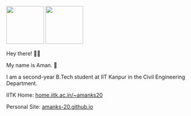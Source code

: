 

<code><img height="100" src = "https://profile-summary-for-github.com/user/amanks-20"></code>
<code><img height="100" src = "https://home.iitk.ac.in/~amanks20/assets/images/gif/stars.gif"></code>

Hey there! 👋🏻

My name is Aman. 🙂

I am a second-year B.Tech student at IIT Kanpur in the Civil Engineering Department.

IITK Home: [home.iitk.ac.in/~amanks20](https://home.iitk.ac.in/~amanks20/) 

Personal Site: [amanks-20.github.io](https://amanks-20.github.io/)

<!----
<code><img height="100" src = "https://github.com/protonaman/home.iitk/blob/main/assets/images/misc/stars.gif"></code>
## [Aman Kumar Singh](https://home.iitk.ac.in/~amanks20/)

#### Repositories
- <code><img height="30" src = "#"></code> [IITK Homepage - amanks20](https://github.com/amanks-20/iitk_home)
- <code><img height="30" src = "#"></code> [SoCE IITK Website](https://github.com/SOCE-IITK/soce)
- <code><img height="30" src = "#"></code> [CAD Project - AeroClub IITK](https://github.com/amanks-20/CAD-Project)
<code><img height="100" src = "https://github.com/amanks-20/iitk_home/blob/master/assets/images/misc/music.gif"></code>

#### Languages and Tools
<code><img height="30" src = "https://raw.githubusercontent.com/github/explore/80688e429a7d4ef2fca1e82350fe8e3517d3494d/topics/cpp/cpp.png"></code>
<code><img height="30" src = "https://raw.githubusercontent.com/github/explore/80688e429a7d4ef2fca1e82350fe8e3517d3494d/topics/c/c.png"></code>
<code><img height="30" src = "https://raw.githubusercontent.com/github/explore/80688e429a7d4ef2fca1e82350fe8e3517d3494d/topics/html/html.png"></code>
<code><img height="30" src = "https://raw.githubusercontent.com/github/explore/80688e429a7d4ef2fca1e82350fe8e3517d3494d/topics/css/css.png"></code>
<code><img height="30" src = "https://raw.githubusercontent.com/github/explore/80688e429a7d4ef2fca1e82350fe8e3517d3494d/topics/google/google.png"></code>
<code><img height="30" src = "https://raw.githubusercontent.com/github/explore/80688e429a7d4ef2fca1e82350fe8e3517d3494d/topics/windows/windows.png"></code>
<code><img height="30" src = "https://raw.githubusercontent.com/github/explore/80688e429a7d4ef2fca1e82350fe8e3517d3494d/topics/chrome/chrome.png"></code>
<code><img height="30" src = "https://raw.githubusercontent.com/github/explore/80688e429a7d4ef2fca1e82350fe8e3517d3494d/topics/atom/atom.png"></code>
---->

